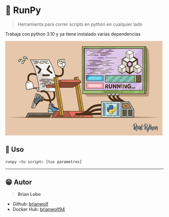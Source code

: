 # :file_folder: RunPy

> Herramienta para correr scripts en python en cualquier lado

Trabaja con python 3.10 y ya tiene instalado varias dependencias

![alt](docs/img/script.jpg)

## :tada: Uso

```bash
runpy <tu script> [tus parametros] 
```

---

## :grin: Autor

> **Brian Lobo**

* Github: [brianwolf](https://github.com/brianwolf)
* Docker Hub:  [brianwolf94](https://hub.docker.com/u/brianwolf94)
